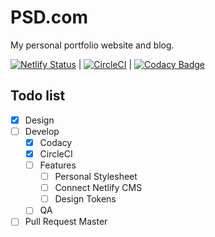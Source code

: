 # PSD.com

My personal portfolio website and blog.

[![Netlify Status](https://api.netlify.com/api/v1/badges/a14e23b3-7e3e-4f35-87e0-e148736eb2f6/deploy-status)](https://app.netlify.com/sites/psd-portfolio/deploys) | [![CircleCI](https://circleci.com/gh/PaleBluDot/PSD.com/tree/dev.svg?style=svg&circle-token=8517746581ce04df503d6b0c2e072d34d0056af8)](https://circleci.com/gh/PaleBluDot/PSD.com/tree/dev) | [![Codacy Badge](https://api.codacy.com/project/badge/Grade/2f371942849a47e397c7b9323794d10e)](https://www.codacy.com?utm_source=github.com&utm_medium=referral&utm_content=PaleBluDot/PSD.com&utm_campaign=Badge_Grade)

## Todo list

- [x] Design
- [ ] Develop
  - [x] Codacy
  - [x] CircleCI
  - [ ] Features
    - [ ] Personal Stylesheet
    - [ ] Connect Netlify CMS
    - [ ] Design Tokens
  - [ ] QA
- [ ] Pull Request Master
